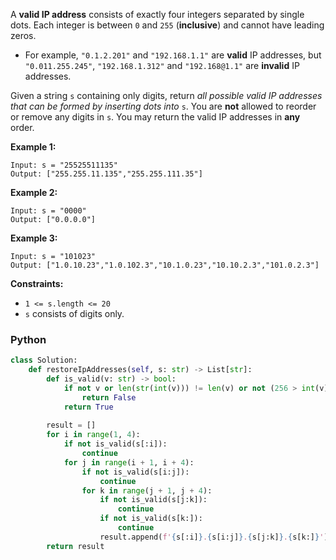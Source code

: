 A  **valid IP address**  consists of exactly four integers separated by single dots. Each integer is between  `0`  and  `255`  (**inclusive**) and cannot have leading zeros.

-   For example,  `"0.1.2.201"`  and  `"192.168.1.1"`  are  **valid**  IP addresses, but  `"0.011.255.245"`,  `"192.168.1.312"`  and  `"192.168@1.1"`  are  **invalid**  IP addresses.

Given a string  `s`  containing only digits, return  _all possible valid IP addresses that can be formed by inserting dots into_ `s`. You are  **not**  allowed to reorder or remove any digits in  `s`. You may return the valid IP addresses in  **any**  order.

**Example 1:**
```
Input: s = "25525511135"
Output: ["255.255.11.135","255.255.111.35"]
```

**Example 2:**
```
Input: s = "0000"
Output: ["0.0.0.0"]
```

**Example 3:**
```
Input: s = "101023"
Output: ["1.0.10.23","1.0.102.3","10.1.0.23","10.10.2.3","101.0.2.3"]
```

**Constraints:**

-   `1 <= s.length <= 20`
-   `s`  consists of digits only.


### Python
```python
class Solution:
    def restoreIpAddresses(self, s: str) -> List[str]:
        def is_valid(v: str) -> bool:
            if not v or len(str(int(v))) != len(v) or not (256 > int(v) > -1):
                return False
            return True
        
        result = []
        for i in range(1, 4):
            if not is_valid(s[:i]):
                continue
            for j in range(i + 1, i + 4):
                if not is_valid(s[i:j]):
                    continue
                for k in range(j + 1, j + 4):
                    if not is_valid(s[j:k]):
                        continue
                    if not is_valid(s[k:]):
                        continue
                    result.append(f'{s[:i]}.{s[i:j]}.{s[j:k]}.{s[k:]}')
        return result                   
```